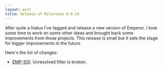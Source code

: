 ```yaml
---
layout: post
title: Release of Milestone 0.0.14
---
```


After quite a hiatus I've tagged and release a new version of Emperor.  I took
some time to work on some other ideas and brought back some improvements from
those projects.  This release is small but it sets the stage for bigger
improvements in the future.

Here's the list of changes:

* [EMP-105](http://issues.emperorapp.com/ticket/EMP-105): Unresolved filter is broken.